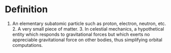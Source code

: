 # Definition

1.  An elementary subatomic particle such as proton, electron, neutron,
    etc. 2. A very small piece of matter. 3. In celestial mechanics, a
    hypothetical entity which responds to gravitational forces but which
    exerts no appreciable gravitational force on other bodies, thus
    simplifying orbital computations.
